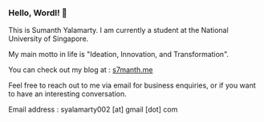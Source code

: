 ### Hello, Wordl! 👋

This is Sumanth Yalamarty. I am currently a student at the National University of Singapore. 

My main motto in life is "Ideation, Innovation, and Transformation". 

You can check out my blog at : [s7manth.me](https://s7manth.me)

Feel free to reach out to me via email for business enquiries, or if you want to have an interesting
conversation. 

Email address : syalamarty002 [at] gmail [dot] com

<!--
**s7manth/s7manth** is a ✨ _special_ ✨ repository because its `README.md` (this file) appears on your GitHub profile.

Here are some ideas to get you started:

- 🔭 I’m currently working on ...
- 🌱 I’m currently learning ...
- 👯 I’m looking to collaborate on ...
- 🤔 I’m looking for help with ...
- 💬 Ask me about ...
- 📫 How to reach me: ...
- 😄 Pronouns: ...
- ⚡ Fun fact: ...
-->
